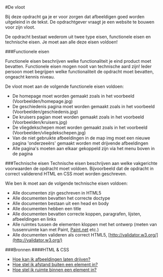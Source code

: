 #De vloot

Bij deze opdracht ga je er voor zorgen dat afbeeldigen goed worden uitgeleind in de tekst.  De opdrachtgever vraagt je een website te bouwen voor zijn vloot.

De opdracht bestaat wederom uit twee type eisen, functionele eisen en technische eisen. Je moet aan alle deze eisen voldoen!

###Functionele eisen

Functionele eisen beschrijven welke functionaliteit je eind product moet bevatten. Functionele eisen mogen nooit van technische aard zijn! Ieder persoon moet begrijpen welke functionaliteit de opdracht moet bevatten, ongeacht kennis niveau.

De vloot moet aan de volgende functionele eisen voldoen:

* De homepage moet worden gemaakt zoals in het voorbeeld (Voorbeelden/homepage.jpg)
* De geschiedenis pagina moet worden gemaakt zoals in het voorbeeld (Voorbeelden/geschiedenis.jpg)
* De kruisers pagian moet worden gemaakt zoals in het voorbeeld (Voorbeelden/kruisers.jpg)
* De vliegdekschepen moet worden gemaakt zoals in het voorbeeld (Voorbeelden/vliegdekschepen.jpg)
* Van de niet gebruikte afbeeldingen in de map img moet een nieuwe pagina 'onderzeeërs' gemaakt worden met drijvende afbeeldingen
* Alle pagina's moeten aan elkaar gekoppeld zijn via het menu boven in de pagina

###Technische eisen
Technische eisen beschrijven aan welke vakgerichte voorwaarden de opdracht moet voldoen. Bijvoorbeeld dat de opdracht in correct validerend HTML en CSS moet worden geschreven. 

Wie ben ik moet aan de volgende technische eisen voldoen:
* Alle documenten zijn geschreven in HTML5
* Alle documenten bevatten het correcte doctype 
* Alle documenten bestaan uit een head en body
* Alle documenten hebben een title
* Alle documenten bevatten correcte koppen, paragrafen, lijsten, afbeeldingen en links
* Alle ruimtes tussen de elementen kloppen met het ontwerp (meten van tussenruimte kan met Paint,  [Paint.net](http://www.getpaint.net/index.html)  etc.)
* Alle documenten valideren als correct HTML5, [http://validator.w3.org/](http://validator.w3.org/)

###Bronnen
####HTML & CSS
* [Hoe kan ik afbeeldingen laten drijven?](http://www.w3schools.com/cssref/pr_class_float.asp)
* [Hoe stel ik afstand buiten een element in?](http://www.w3schools.com/css/css_margin.asp)
* [Hoe stel ik ruimte binnen een element in?](http://www.w3schools.com/css/css_padding.asp)
